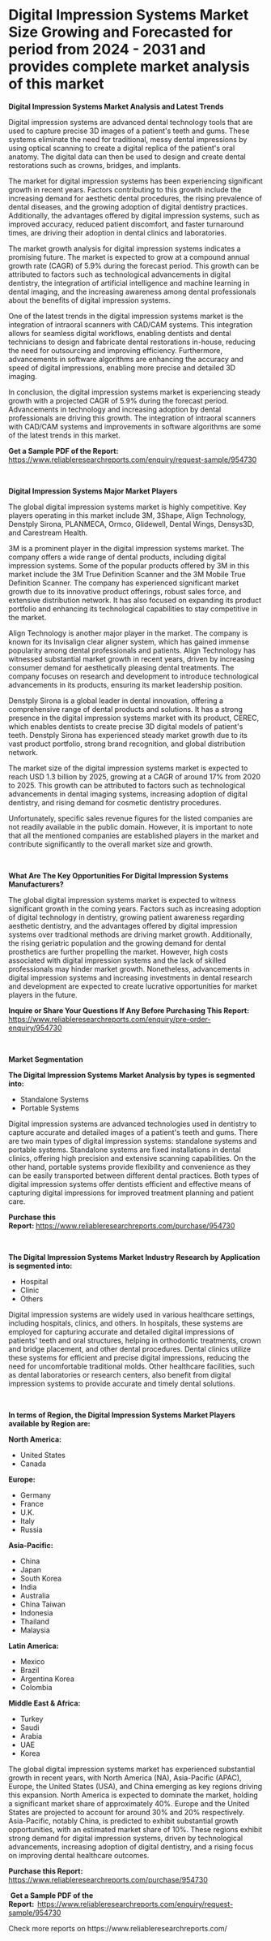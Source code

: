 <p><h1>Digital Impression Systems Market Size Growing and Forecasted for period from 2024 - 2031 and provides complete market analysis of this market</h1></p><p><strong>Digital Impression Systems Market Analysis and Latest Trends</strong></p>
<p><p>Digital impression systems are advanced dental technology tools that are used to capture precise 3D images of a patient's teeth and gums. These systems eliminate the need for traditional, messy dental impressions by using optical scanning to create a digital replica of the patient's oral anatomy. The digital data can then be used to design and create dental restorations such as crowns, bridges, and implants.</p><p>The market for digital impression systems has been experiencing significant growth in recent years. Factors contributing to this growth include the increasing demand for aesthetic dental procedures, the rising prevalence of dental diseases, and the growing adoption of digital dentistry practices. Additionally, the advantages offered by digital impression systems, such as improved accuracy, reduced patient discomfort, and faster turnaround times, are driving their adoption in dental clinics and laboratories.</p><p>The market growth analysis for digital impression systems indicates a promising future. The market is expected to grow at a compound annual growth rate (CAGR) of 5.9% during the forecast period. This growth can be attributed to factors such as technological advancements in digital dentistry, the integration of artificial intelligence and machine learning in dental imaging, and the increasing awareness among dental professionals about the benefits of digital impression systems.</p><p>One of the latest trends in the digital impression systems market is the integration of intraoral scanners with CAD/CAM systems. This integration allows for seamless digital workflows, enabling dentists and dental technicians to design and fabricate dental restorations in-house, reducing the need for outsourcing and improving efficiency. Furthermore, advancements in software algorithms are enhancing the accuracy and speed of digital impressions, enabling more precise and detailed 3D imaging.</p><p>In conclusion, the digital impression systems market is experiencing steady growth with a projected CAGR of 5.9% during the forecast period. Advancements in technology and increasing adoption by dental professionals are driving this growth. The integration of intraoral scanners with CAD/CAM systems and improvements in software algorithms are some of the latest trends in this market.</p></p>
<p><strong>Get a Sample PDF of the Report:&nbsp;</strong> <a href="https://www.reliableresearchreports.com/enquiry/request-sample/954730">https://www.reliableresearchreports.com/enquiry/request-sample/954730</a></p>
<p>&nbsp;</p>
<p><strong>Digital Impression Systems Major Market Players</strong></p>
<p><p>The global digital impression systems market is highly competitive. Key players operating in this market include 3M, 3Shape, Align Technology, Denstply Sirona, PLANMECA, Ormco, Glidewell, Dental Wings, Densys3D, and Carestream Health.</p><p>3M is a prominent player in the digital impression systems market. The company offers a wide range of dental products, including digital impression systems. Some of the popular products offered by 3M in this market include the 3M True Definition Scanner and the 3M Mobile True Definition Scanner. The company has experienced significant market growth due to its innovative product offerings, robust sales force, and extensive distribution network. It has also focused on expanding its product portfolio and enhancing its technological capabilities to stay competitive in the market.</p><p>Align Technology is another major player in the market. The company is known for its Invisalign clear aligner system, which has gained immense popularity among dental professionals and patients. Align Technology has witnessed substantial market growth in recent years, driven by increasing consumer demand for aesthetically pleasing dental treatments. The company focuses on research and development to introduce technological advancements in its products, ensuring its market leadership position.</p><p>Denstply Sirona is a global leader in dental innovation, offering a comprehensive range of dental products and solutions. It has a strong presence in the digital impression systems market with its product, CEREC, which enables dentists to create precise 3D digital models of patient's teeth. Denstply Sirona has experienced steady market growth due to its vast product portfolio, strong brand recognition, and global distribution network.</p><p>The market size of the digital impression systems market is expected to reach USD 1.3 billion by 2025, growing at a CAGR of around 17% from 2020 to 2025. This growth can be attributed to factors such as technological advancements in dental imaging systems, increasing adoption of digital dentistry, and rising demand for cosmetic dentistry procedures.</p><p>Unfortunately, specific sales revenue figures for the listed companies are not readily available in the public domain. However, it is important to note that all the mentioned companies are established players in the market and contribute significantly to the overall market size and growth.</p></p>
<p>&nbsp;</p>
<p><strong>What Are The Key Opportunities For Digital Impression Systems Manufacturers?</strong></p>
<p><p>The global digital impression systems market is expected to witness significant growth in the coming years. Factors such as increasing adoption of digital technology in dentistry, growing patient awareness regarding aesthetic dentistry, and the advantages offered by digital impression systems over traditional methods are driving market growth. Additionally, the rising geriatric population and the growing demand for dental prosthetics are further propelling the market. However, high costs associated with digital impression systems and the lack of skilled professionals may hinder market growth. Nonetheless, advancements in digital impression systems and increasing investments in dental research and development are expected to create lucrative opportunities for market players in the future.</p></p>
<p><strong>Inquire or Share Your Questions If Any Before Purchasing This Report:</strong> <a href="https://www.reliableresearchreports.com/enquiry/pre-order-enquiry/954730">https://www.reliableresearchreports.com/enquiry/pre-order-enquiry/954730</a></p>
<p>&nbsp;</p>
<p><strong>Market Segmentation</strong></p>
<p><strong>The Digital Impression Systems Market Analysis by types is segmented into:</strong></p>
<p><ul><li>Standalone Systems</li><li>Portable Systems</li></ul></p>
<p><p>Digital impression systems are advanced technologies used in dentistry to capture accurate and detailed images of a patient's teeth and gums. There are two main types of digital impression systems: standalone systems and portable systems. Standalone systems are fixed installations in dental clinics, offering high precision and extensive scanning capabilities. On the other hand, portable systems provide flexibility and convenience as they can be easily transported between different dental practices. Both types of digital impression systems offer dentists efficient and effective means of capturing digital impressions for improved treatment planning and patient care.</p></p>
<p><strong>Purchase this Report:&nbsp;</strong><a href="https://www.reliableresearchreports.com/purchase/954730">https://www.reliableresearchreports.com/purchase/954730</a></p>
<p>&nbsp;</p>
<p><strong>The Digital Impression Systems Market Industry Research by Application is segmented into:</strong></p>
<p><ul><li>Hospital</li><li>Clinic</li><li>Others</li></ul></p>
<p><p>Digital impression systems are widely used in various healthcare settings, including hospitals, clinics, and others. In hospitals, these systems are employed for capturing accurate and detailed digital impressions of patients' teeth and oral structures, helping in orthodontic treatments, crown and bridge placement, and other dental procedures. Dental clinics utilize these systems for efficient and precise digital impressions, reducing the need for uncomfortable traditional molds. Other healthcare facilities, such as dental laboratories or research centers, also benefit from digital impression systems to provide accurate and timely dental solutions.</p></p>
<p>&nbsp;</p>
<p><strong>In terms of Region, the Digital Impression Systems Market Players available by Region are:</strong></p>
<p>
    <p> <strong> North America: </strong>
        <ul>
            <li>United States</li>
            <li>Canada</li>
        </ul>
        </p> 
    <p> <strong> Europe: </strong>
        <ul>
            <li>Germany</li>
            <li>France</li>
            <li>U.K.</li>
            <li>Italy</li>
            <li>Russia</li>
        </ul>
        </p> 
    <p> <strong> Asia-Pacific: </strong>
        <ul>
            <li>China</li>
            <li>Japan</li>
            <li>South Korea</li>
            <li>India</li>
            <li>Australia</li>
            <li>China Taiwan</li>
            <li>Indonesia</li>
            <li>Thailand</li>
            <li>Malaysia</li>
        </ul>
        </p> 
    <p> <strong> Latin America: </strong>
        <ul>
            <li>Mexico</li>
            <li>Brazil</li>
            <li>Argentina Korea</li>
            <li>Colombia</li>
        </ul>
        </p> 
    <p> <strong> Middle East & Africa: </strong>
        <ul>
            <li>Turkey</li>
            <li>Saudi</li>
            <li>Arabia</li>
            <li>UAE</li>
            <li>Korea</li>
        </ul>
    </p>
    </p>
<p><p>The global digital impression systems market has experienced substantial growth in recent years, with North America (NA), Asia-Pacific (APAC), Europe, the United States (USA), and China emerging as key regions driving this expansion. North America is expected to dominate the market, holding a significant market share of approximately 40%. Europe and the United States are projected to account for around 30% and 20% respectively. Asia-Pacific, notably China, is predicted to exhibit substantial growth opportunities, with an estimated market share of 10%. These regions exhibit strong demand for digital impression systems, driven by technological advancements, increasing adoption of digital dentistry, and a rising focus on improving dental healthcare outcomes.</p></p>
<p><strong>Purchase this Report: </strong><a href="https://www.reliableresearchreports.com/purchase/954730">https://www.reliableresearchreports.com/purchase/954730</a></p>
<p>&nbsp;<strong>Get a Sample PDF of the Report:&nbsp;&nbsp;</strong><a href="https://www.reliableresearchreports.com/enquiry/request-sample/954730">https://www.reliableresearchreports.com/enquiry/request-sample/954730</a></p>
<p><strong></strong></p>
<p>Check more reports on https://www.reliableresearchreports.com/</p>